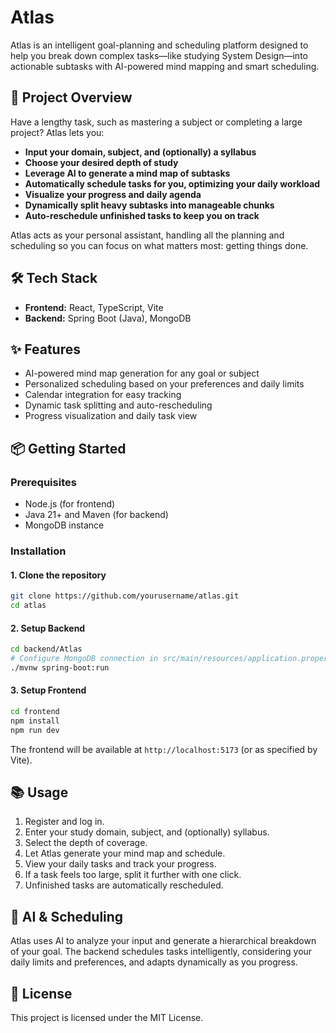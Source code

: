 # Atlas

Atlas is an intelligent goal-planning and scheduling platform designed to help you break down complex tasks—like studying System Design—into actionable subtasks with AI-powered mind mapping and smart scheduling.

## 🚀 Project Overview

Have a lengthy task, such as mastering a subject or completing a large project? Atlas lets you:
- **Input your domain, subject, and (optionally) a syllabus**
- **Choose your desired depth of study**
- **Leverage AI to generate a mind map of subtasks**
- **Automatically schedule tasks for you, optimizing your daily workload**
- **Visualize your progress and daily agenda**
- **Dynamically split heavy subtasks into manageable chunks**
- **Auto-reschedule unfinished tasks to keep you on track**

Atlas acts as your personal assistant, handling all the planning and scheduling so you can focus on what matters most: getting things done.

## 🛠️ Tech Stack

- **Frontend:** React, TypeScript, Vite
- **Backend:** Spring Boot (Java), MongoDB

## ✨ Features

- AI-powered mind map generation for any goal or subject
- Personalized scheduling based on your preferences and daily limits
- Calendar integration for easy tracking
- Dynamic task splitting and auto-rescheduling
- Progress visualization and daily task view

## 📦 Getting Started

### Prerequisites

- Node.js (for frontend)
- Java 21+ and Maven (for backend)
- MongoDB instance

### Installation

#### 1. Clone the repository

```sh
git clone https://github.com/yourusername/atlas.git
cd atlas
```

#### 2. Setup Backend

```sh
cd backend/Atlas
# Configure MongoDB connection in src/main/resources/application.properties
./mvnw spring-boot:run
```

#### 3. Setup Frontend

```sh
cd frontend
npm install
npm run dev
```

The frontend will be available at `http://localhost:5173` (or as specified by Vite).

## 📚 Usage

1. Register and log in.
2. Enter your study domain, subject, and (optionally) syllabus.
3. Select the depth of coverage.
4. Let Atlas generate your mind map and schedule.
5. View your daily tasks and track your progress.
6. If a task feels too large, split it further with one click.
7. Unfinished tasks are automatically rescheduled.

## 🤖 AI & Scheduling

Atlas uses AI to analyze your input and generate a hierarchical breakdown of your goal. The backend schedules tasks intelligently, considering your daily limits and preferences, and adapts dynamically as you progress.

## 📝 License

This project is licensed under the MIT License.
